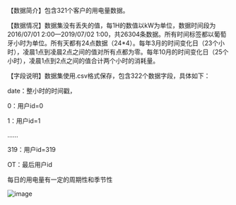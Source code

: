 【数据简介】包含321个客户的用电量数据。

【数据情况】数据集没有丢失的值，每1H的数值以kW为单位，数据时间段为2016/07/01 2:00—2019/07/02 1:00，共26304条数据。所有时间标签都以葡萄牙小时为单位。所有天都有24点数据（24*4）。每年3月的时间变化日（23个小时），凌晨1点到凌晨2点之间的值对所有点都为零。每年10月的时间变化日（25个小时），凌晨1点到2点之间的值合计两个小时的消耗量。

【字段说明】数据集使用.csv格式保存，包含322个数据字段，具体如下：

date：整小时的时间戳，

0：用户id=0

1：用户id=1

......

319：用户id=319

OT：最后用户id

每日的用电量有一定的周期性和季节性

![image](https://github.com/user-attachments/assets/82e79c6d-7354-472e-8c4c-c3cb6e46c18f)



